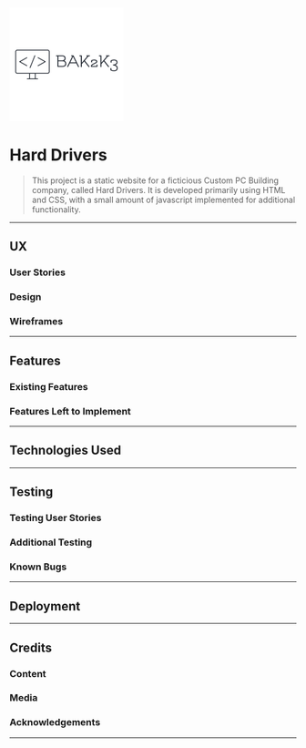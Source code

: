 <img src="/assets/images/ben-kavanagh-logo.png" style="margin: 0;">

# Hard Drivers

>This project is a static website for a ficticious Custom PC Building company, called Hard Drivers. 
>It is developed primarily using HTML and CSS, with a small amount of javascript implemented for additional functionality.

---

## UX

### User Stories

### Design

### Wireframes

---

## Features

### Existing Features

### Features Left to Implement

---

## Technologies Used

---

## Testing

### Testing User Stories

### Additional Testing

### Known Bugs
---

## Deployment
---

## Credits

### Content

### Media

### Acknowledgements

---